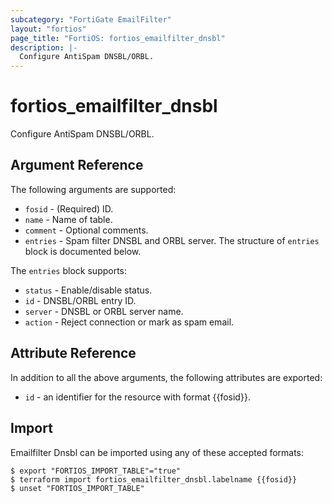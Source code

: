 ```yaml
---
subcategory: "FortiGate EmailFilter"
layout: "fortios"
page_title: "FortiOS: fortios_emailfilter_dnsbl"
description: |-
  Configure AntiSpam DNSBL/ORBL.
---
```


# fortios_emailfilter_dnsbl
Configure AntiSpam DNSBL/ORBL.

## Argument Reference

The following arguments are supported:

* `fosid` - (Required) ID.
* `name` - Name of table.
* `comment` - Optional comments.
* `entries` - Spam filter DNSBL and ORBL server. The structure of `entries` block is documented below.

The `entries` block supports:

* `status` - Enable/disable status.
* `id` - DNSBL/ORBL entry ID.
* `server` - DNSBL or ORBL server name.
* `action` - Reject connection or mark as spam email.


## Attribute Reference

In addition to all the above arguments, the following attributes are exported:
* `id` - an identifier for the resource with format {{fosid}}.

## Import

Emailfilter Dnsbl can be imported using any of these accepted formats:
```
$ export "FORTIOS_IMPORT_TABLE"="true"
$ terraform import fortios_emailfilter_dnsbl.labelname {{fosid}}
$ unset "FORTIOS_IMPORT_TABLE"
```
